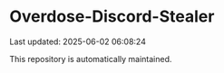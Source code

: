# Overdose-Discord-Stealer

Last updated: 2025-06-02 06:08:24

This repository is automatically maintained.
